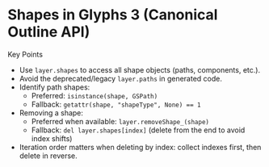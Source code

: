 # Shapes in Glyphs 3 (Canonical Outline API)

Key Points
- Use `layer.shapes` to access all shape objects (paths, components, etc.).
- Avoid the deprecated/legacy `layer.paths` in generated code.
- Identify path shapes:
  - Preferred: `isinstance(shape, GSPath)`
  - Fallback: `getattr(shape, "shapeType", None) == 1`
- Removing a shape:
  - Preferred when available: `layer.removeShape_(shape)`
  - Fallback: `del layer.shapes[index]` (delete from the end to avoid index shifts)
- Iteration order matters when deleting by index: collect indexes first, then delete in reverse.
